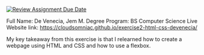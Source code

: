 [![Review Assignment Due Date](https://classroom.github.com/assets/deadline-readme-button-24ddc0f5d75046c5622901739e7c5dd533143b0c8e959d652212380cedb1ea36.svg)](https://classroom.github.com/a/_L9ie6qn)

Full Name: De Venecia, Jem M.
Degree Program: BS Computer Science
Live Website link: https://cloudsomniac.github.io/exercise2-html-css-devenecia/

My key takeaway from this exercise is that I relearned how to create a webpage using HTML and CSS and how to use a flexbox.
